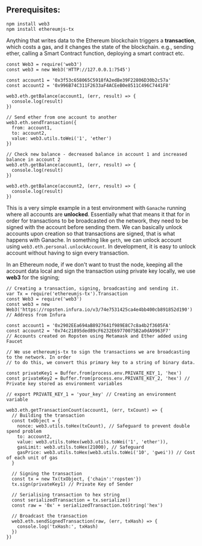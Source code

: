 ## Prerequisites:
```
npm install web3
npm install ethereumjs-tx
```


Anything that writes data to the Ethereum blockchain triggers a **transaction**,
which costs a gas, and it changes the state of the blockchain. e.g., sending ether,
calling a Smart Contract function, deploying a smart contract etc.

```
const Web3 = require('web3')
const web3 = new Web3('HTTP://127.0.0.1:7545')

const account1 = '0x3f53c658065C5918fA2edBe39F22806D30b2c57a'
const account2 = '0x996B74C311F2633aF4ACEeB0e8511C496C7441F8'

web3.eth.getBalance(account1, (err, result) => {
  console.log(result)
})

// Send ether from one account to another
web3.eth.sendTransaction({
  from: account1,
  to: account2,
  value: web3.utils.toWei('1', 'ether')
})

// Check new balance - decreased balance in account 1 and increased balance in account 2
web3.eth.getBalance(account1, (err, result) => {
  console.log(result)
})

web3.eth.getBalance(account2, (err, result) => {
  console.log(result)
})
```


This is a very simple example in a test environment with `Ganache` running where all
accounts are **unlocked**. Essentially what that means it that for in order for transactions to
be broadcasted on the network, they need to be signed with the account before sending them.
We can basically unlock accounts upon creation so that transactions are signed, that is what
happens with Ganache. In something like `geth`, we can unlock account
using `web3.eth.personal.unlockAccount`. In development, it is easy to unlock account without
having to sign every transaction.


In an Ethereum node, if we don't want to trust the node, keeping all the account
data local and sign the transaction using private key locally, we use **web3** for the signing;

```
// Creating a transaction, signing, broadcasting and sending it.
var Tx = require('ethereumjs-tx').Transaction
const Web3 = require('web3')
const web3 = new Web3('https://ropsten.infura.io/v3/74e7531425ca4e4bb400cb891852d190') // Address from Infura

const account1 = '0x2902EEa694aB8927641f989E8C7c8a4b2f3605FA'
const account2 = '0x74c21895ded89cF6232E69770075B2a0dA9963F7'
// Accounts created on Ropsten using Metamask and Ether added using Faucet

// We use ethereumjs-tx to sign the transactions we are broadcasting to the network. In order
// to do this, we convert this primary key to a string of binary data.

const privateKey1 = Buffer.from(process.env.PRIVATE_KEY_1, 'hex')
const privateKey2 = Buffer.from(process.env.PRIVATE_KEY_2, 'hex') // Private key stored as environment variables

// export PRIVATE_KEY_1 = 'your_key' // Creating an environment variable

web3.eth.getTransactionCount(account1, (err, txCount) => {
  // Building the transaction
  const txObject = {
    nonce: web3.utils.toHex(txCount), // Safeguard to prevent double spend problem
    to: account2,
    value: web3.utils.toHex(web3.utils.toWei('1', 'ether')),
    gasLimit: web3.utils.toHex(21000), // Safeguard
    gasPrice: web3.utils.toHex(web3.utils.toWei('10', 'gwei')) // Cost of each unit of gas
  }

  // Signing the transaction
  const tx = new Tx(txObject, {'chain':'ropsten'})
  tx.sign(privateKey1) // Private Key of Sender

  // Serialising transaction to hex string
  const serializedTransaction = tx.serialize()
  const raw = '0x' + serializedTransaction.toString('hex')

  // Broadcast the transaction
  web3.eth.sendSignedTransaction(raw, (err, txHash) => {
    console.log('txHash:', txHash)
  })
})
```

